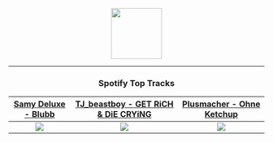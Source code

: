 <p align="center">
  <a href="https://www.tobiasmichael.de">
    <img src="https://tobiasmichael.de/assets/logo.gif" width="100" height="100"/>
  </a>
</p>

---

<h3 align="center">Spotify Top Tracks</h3>

[Samy Deluxe - Blubb](https://open.spotify.com/track/7dh6oWgfM55OzR7CsQn6cZ)|[TJ_beastboy - GET RiCH & DiE CRYiNG](https://open.spotify.com/track/15aPBg5lOo4Y3iFvBg7yTP)|[Plusmacher - Ohne Ketchup](https://open.spotify.com/track/26iQlWeI9At3KOltyTxscm)
:---:|:----:|:----:
<img src="https://i.scdn.co/image/ab67616d00001e0291159909efd4363b89f87ed4"/>|<img src="https://i.scdn.co/image/ab67616d00001e02a924f58cc8962b7603024793"/>|<img src="https://i.scdn.co/image/ab67616d00001e02563262bab2c33cfa71a5d2ee"/>